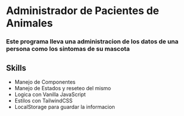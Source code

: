 # Administrador de Pacientes de Animales

### Este programa lleva una administracion de los datos de una persona como los sintomas de su mascota

## Skills

- Manejo de Componentes
- Manejo de Estados y reseteo del mismo
- Logica con Vanilla JavaScript
- Estilos con TailwindCSS
- LocalStorage para guardar la informacion